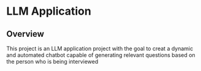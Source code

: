 # LLM Application

## Overview

This project is an LLM application project with the goal to creat a dynamic and automated chatbot capable of generating relevant questions based on the person who is being interviewed

